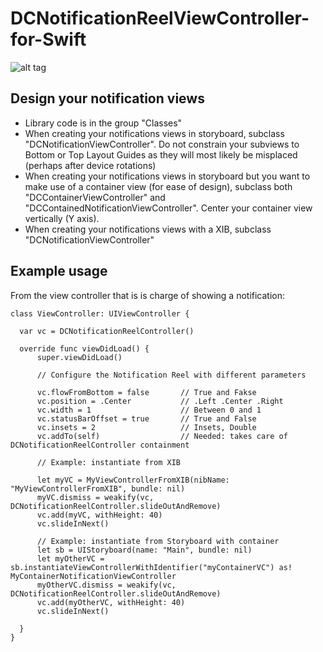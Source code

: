 # DCNotificationReelViewController-for-Swift
![alt tag](https://dl.dropboxusercontent.com/u/82715482/notifications.gif)

## Design your notification views
- Library code is in the group "Classes"
- When creating your notifications views in storyboard, subclass "DCNotificationViewController".  Do not constrain your subviews to Bottom or Top Layout Guides as they will most likely be misplaced (perhaps after device rotations)
- When creating your notifications views in storyboard but you want to make use of a container view (for ease of design), subclass both "DCContainerViewController" and "DCContainedNotificationViewController".  Center your container view vertically (Y axis). 
- When creating your notifications views with a XIB, subclass "DCNotificationViewController"

## Example usage

From the view controller that is is charge of showing a notification:

    class ViewController: UIViewController {
     
      var vc = DCNotificationReelController()
      
      override func viewDidLoad() {
          super.viewDidLoad()
          
          // Configure the Notification Reel with different parameters
          
          vc.flowFromBottom = false       // True and Fakse
          vc.position = .Center           // .Left .Center .Right
          vc.width = 1                    // Between 0 and 1
          vc.statusBarOffset = true       // True and False
          vc.insets = 2                   // Insets, Double
          vc.addTo(self)                  // Needed: takes care of DCNotificationReelController containment
        
          // Example: instantiate from XIB
        
          let myVC = MyViewControllerFromXIB(nibName: "MyViewControllerFromXIB", bundle: nil)
          myVC.dismiss = weakify(vc, DCNotificationReelController.slideOutAndRemove)
          vc.add(myVC, withHeight: 40)
          vc.slideInNext()
        
          // Example: instantiate from Storyboard with container
          let sb = UIStoryboard(name: "Main", bundle: nil)
          let myOtherVC = sb.instantiateViewControllerWithIdentifier("myContainerVC") as! MyContainerNotificationViewController
          myOtherVC.dismiss = weakify(vc, DCNotificationReelController.slideOutAndRemove)
          vc.add(myOtherVC, withHeight: 40)
          vc.slideInNext()
        
      }
    }
